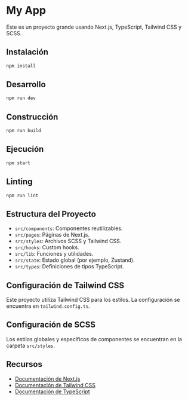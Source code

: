# My App

Este es un proyecto grande usando Next.js, TypeScript, Tailwind CSS y SCSS.

## Instalación

```bash
npm install
```

## Desarrollo

```bash
npm run dev
```

## Construcción

```bash
npm run build
```

## Ejecución

```bash
npm start
```

## Linting

```bash
npm run lint
```

## Estructura del Proyecto

- `src/components`: Componentes reutilizables.
- `src/pages`: Páginas de Next.js.
- `src/styles`: Archivos SCSS y Tailwind CSS.
- `src/hooks`: Custom hooks.
- `src/lib`: Funciones y utilidades.
- `src/state`: Estado global (por ejemplo, Zustand).
- `src/types`: Definiciones de tipos TypeScript.

## Configuración de Tailwind CSS

Este proyecto utiliza Tailwind CSS para los estilos. La configuración se encuentra en `tailwind.config.ts`.

## Configuración de SCSS

Los estilos globales y específicos de componentes se encuentran en la carpeta `src/styles`.

## Recursos

- [Documentación de Next.js](https://nextjs.org/docs)
- [Documentación de Tailwind CSS](https://tailwindcss.com/docs)
- [Documentación de TypeScript](https://www.typescriptlang.org/docs/)